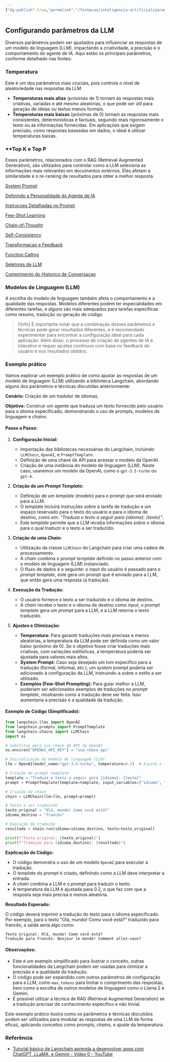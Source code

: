 ```yaml
---
{"dg-publish":true,"permalink":"/formacao/inteligencia-artificial/parametros-de-llm/parametros-de-llm/","title":"Parâmetros de LLM","metatags":{"description":"Diversos parâmetros podem ser ajustados para influenciar as respostas de um modelo de linguagem"},"pinned":true,"tags":["Inteligencia-artificial","LLM"],"noteIcon":"1","updated":"2025-01-20T18:01:44.183-03:00"}
---
```



## Configurando parâmetros da LLM

Diversos parâmetros podem ser ajustados para influenciar as respostas de um modelo de linguagem (LLM), impactando a criatividade, a precisão e o comportamento do agente de IA. Aqui estão os principais parâmetros, conforme detalhado nas fontes:

### **Temperatura**

Este é um dos parâmetros mais cruciais, pois controla o nível de aleatoriedade nas respostas da LLM.

- **Temperaturas mais altas** (próximas de 1) tornam as respostas mais criativas, variadas e até mesmo aleatórias, o que pode ser útil para geração de ideias ou textos menos formais.
- **Temperaturas mais baixas** (próximas de 0) tornam as respostas mais consistentes, determinísticas e factuais, seguindo mais rigorosamente o texto ou as informações fornecidas. Em aplicações que exigem precisão, como respostas baseadas em dados, o ideal é utilizar temperaturas baixas.

### **Top K e Top P

Esses parâmetros, relacionados com o RAG (Retrieval Augmented Generation), são utilizados para controlar como a LLM seleciona as informações mais relevantes em documentos externos. Eles afetam a similaridade e o re-ranking de resultados para obter a melhor resposta.

[System Prompt](System%20Prompt.md)

[Definindo a Personalidade do Agente de IA](Definindo%20a%20Personalidade%20do%20Agente%20de%20IA.md)

[Instrucoes Detalhadas no Prompt](Instrucoes%20Detalhadas%20no%20Prompt.md)

[Few-Shot Learning](Few-Shot%20Learning.md)

[Chain-of-Thought](Chain-of-Thought.md)

[Self-Consistency](Self-Consistency.md)

[Transformacao e Feedback](Transformacao%20e%20Feedback.md)

[Function Calling](Function%20Calling.md)

[Seletores de LLM](Seletores%20de%20LLM.md)

[Comprimento do Historico de Conversacao](Comprimento%20do%20Historico%20de%20Conversacao.md)

### **Modelos de Linguagem (LLM)**

A escolha do modelo de linguagem também afeta o comportamento e a qualidade das respostas. Modelos diferentes podem ter especialidades em diferentes tarefas, e alguns são mais adequados para tarefas específicas como resumo, tradução ou geração de código.

> [!info] É importante notar que a combinação desses parâmetros e técnicas pode gerar resultados diferentes, e é recomendado experimentar para encontrar a configuração ideal para cada aplicação. Além disso, o processo de criação de agentes de IA é interativo e requer ajustes contínuos com base no feedback do usuário e nos resultados obtidos.

### Exemplo prático

Vamos explorar um exemplo prático de como ajustar as respostas de um modelo de linguagem (LLM) utilizando a biblioteca Langchain, abordando alguns dos parâmetros e técnicas discutidas anteriormente:

**Cenário:** Criação de um tradutor de idiomas.

**Objetivo:** Construir um agente que traduza um texto fornecido pelo usuário para o idioma especificado, demonstrando o uso de prompts, modelos de linguagem e _chains_.

#### **Passo a Passo:**

1. **Configuração Inicial:**
    
    - Importação das bibliotecas necessárias do Langchain, incluindo `LLMChain`, `OpenAI`, e `PromptTemplate`.
    - Definição de uma chave de API para acessar o modelo da OpenAI.
    - Criação de uma instância do modelo de linguagem (LLM). Neste caso, usaremos um modelo da OpenAI, como o `gpt-3.5-turbo` ou `gpt-4`.
2. **Criação de um _Prompt Template_:**
    
    - Definição de um _template_ (modelo) para o prompt que será enviado para a LLM.
    - O _template_ incluirá instruções sobre a tarefa de tradução e um espaço reservado para o texto do usuário e para o idioma de destino, como em: _"Traduza o texto a seguir para {idioma}: {texto}"_.
    - Este _template_ permite que a LLM receba informações sobre o idioma para o qual traduzir e o texto a ser traduzido.
3. **Criação de uma _Chain_:**
    
    - Utilização da classe `LLMChain` do Langchain para criar uma cadeia de processamento.
    - A _chain_ combina o _prompt template_ definido no passo anterior com o modelo de linguagem (LLM) instanciado.
    - O fluxo de dados é o seguinte: o input do usuário é passado para o _prompt template_, este gera um prompt que é enviado para a LLM, que então gera uma resposta (a tradução).
4. **Execução da Tradução:**
    
    - O usuário fornece o texto a ser traduzido e o idioma de destino.
    - A _chain_ recebe o texto e o idioma de destino como _input_, o _prompt template_ gera um _prompt_ para a LLM, e a LLM retorna o texto traduzido.
5. **Ajustes e Otimização:**
    
    - **Temperatura:** Para garantir traduções mais precisas e menos aleatórias, a temperatura da LLM pode ser definida como um valor baixo (próximo de 0). Se o objetivo fosse criar traduções mais criativas, com variações estilísticas, a temperatura poderia ser ajustada para valores mais altos.
    - **System Prompt:** Caso seja desejado um tom específico para a tradução (formal, informal, etc.), um _system prompt_ poderia ser adicionado à configuração da LLM, instruindo-a sobre o estilo a ser utilizado.
    - **Exemplos (Few-Shot Prompting):** Para guiar melhor a LLM, poderiam ser adicionados exemplos de traduções no _prompt template_, mostrando como a tradução deve ser feita. Isso aumentaria a precisão e a qualidade da tradução.

#### **Exemplo de Código (Simplificado):**

```python
from langchain.llms import OpenAI
from langchain.prompts import PromptTemplate
from langchain.chains import LLMChain
import os

# Substitua pela sua chave de API da OpenAI
os.environ["OPENAI_API_KEY"] = "sua_chave_api"

# Inicialização do modelo de linguagem (LLM)
llm = OpenAI(model_name="gpt-3.5-turbo", temperature=0.2)  # Ajuste a temperatura

# Criação do prompt template
template = "Traduza o texto a seguir para {idioma}: {texto}"
prompt = PromptTemplate(template=template, input_variables=["idioma", "texto"])

# Criação da chain
chain = LLMChain(llm=llm, prompt=prompt)

# Texto a ser traduzido
texto_original = "Olá, mundo! Como você está?"
idioma_destino = "francês"

# Execução da tradução
resultado = chain.run(idioma=idioma_destino, texto=texto_original)

print(f"Texto original: {texto_original}")
print(f"Tradução para {idioma_destino}: {resultado}")

```

**Explicação do Código:**

- O código demonstra o uso de um modelo `OpenAI` para executar a tradução.
- O _template_ do _prompt_ é criado, definindo como a LLM deve interpretar a entrada.
- A _chain_ combina a LLM e o _prompt_ para traduzir o texto.
- A temperatura da LLM é ajustada para 0.2, o que faz com que a resposta seja mais precisa e menos aleatória.

**Resultado Esperado:**

O código deverá imprimir a tradução do texto para o idioma especificado. Por exemplo, para o texto "Olá, mundo! Como você está?" traduzido para francês, a saída seria algo como:

```
Texto original: Olá, mundo! Como você está?
Tradução para francês: Bonjour le monde! Comment allez-vous?
```

#### **Observações:**

- Este é um exemplo simplificado para ilustrar o conceito, outras funcionalidades da Langchain podem ser usadas para otimizar a precisão e a qualidade da tradução.
- O código pode ser expandido com outros parâmetros de configuração para a LLM, como `max_tokens` para limitar o comprimento das respostas, bem como a escolha de outros modelos de linguagem como o Llama 2 e Gemini.
- É possível utilizar a técnica de RAG (Retrieval Augmented Generation) se a tradução precisar de conhecimento específico e não trivial.

Este exemplo prático ilustra como os parâmetros e técnicas discutidos podem ser utilizados para modular as respostas de uma LLM de forma eficaz, aplicando conceitos como prompts, _chains_, e ajuste da temperatura.

### Referência

- [Tutorial básico de Langchain aprenda a desenvolver apps com ChatGPT, LLaMA, e Gemini - Vídeo 0 - YouTube](https://www.youtube.com/watch?v=nXynNB6XzAM&list=PLEx1BRi5A-snmGcMfJQyTpCAW6M0MUQi1)
